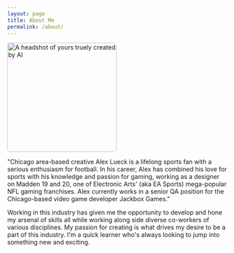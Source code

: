 ```yaml
---
layout: page
title: About Me
permalink: /about/
---
```

<link rel="icon" href="Logo.ico" type="image/x-icon"/>
<link rel="preconnect" href="https://fonts.gstatic.com">
<link href="https://fonts.googleapis.com/css2?family=Jura:wght@300&display=swap" rel="stylesheet"> 
<img src="http://Callmezyos.github.io/images/ai-me.jpg" alt="A headshot of yours truely created by AI" style="width:250px; height:250px; border-radius: 5px;">

"Chicago area-based creative Alex Lueck is a lifelong sports fan with a serious enthusiasm for football. In his career, 
Alex has combined his love for sports with his knowledge and passion for gaming, working as a designer on Madden 19 and 20, 
one of Electronic Arts' (aka EA Sports) mega-popular NFL gaming franchises. Alex currently works in a senior QA position for 
the Chicago-based video game developer Jackbox Games."

Working in this industry has given me the opportunity to develop and hone my arsenal of skills all while working along side diverse co-workers of various disciplines. My passion for creating is what drives my desire to be a part of this industry. I'm a quick learner who's always looking to jump into something new and exciting.
